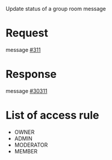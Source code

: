 Update status of a group room message

# Request
message [#311](../../proto/README.md#action_311)

# Response
message [#30311](../../proto/README.md#action_30311)

# List of access rule
* OWNER
* ADMIN
* MODERATOR
* MEMBER